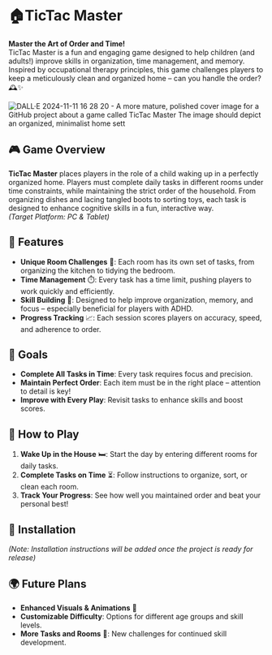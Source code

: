 # 🏠TicTac Master

**Master the Art of Order and Time!**  
TicTac Master is a fun and engaging game designed to help children (and adults!) improve skills in organization, time management, and memory. Inspired by occupational therapy principles, this game challenges players to keep a meticulously clean and organized home – can you handle the order? 🕰️✨

![DALL·E 2024-11-11 16 28 20 - A more mature, polished cover image for a GitHub project about a game called TicTac Master  The image should depict an organized, minimalist home sett](https://github.com/user-attachments/assets/e354b1a2-8fa9-4ecc-9239-67488eebc25b)

## 🎮 Game Overview

**TicTac Master** places players in the role of a child waking up in a perfectly organized home. Players must complete daily tasks in different rooms under time constraints, while maintaining the strict order of the household. From organizing dishes and lacing tangled boots to sorting toys, each task is designed to enhance cognitive skills in a fun, interactive way.  
*(Target Platform: PC & Tablet)*

## 🚀 Features

- **Unique Room Challenges** 🏡: Each room has its own set of tasks, from organizing the kitchen to tidying the bedroom.
- **Time Management** ⏱️: Every task has a time limit, pushing players to work quickly and efficiently.
- **Skill Building** 🧠: Designed to help improve organization, memory, and focus – especially beneficial for players with ADHD.
- **Progress Tracking** 📈: Each session scores players on accuracy, speed, and adherence to order.

## 🎯 Goals

- **Complete All Tasks in Time**: Every task requires focus and precision.
- **Maintain Perfect Order**: Each item must be in the right place – attention to detail is key!
- **Improve with Every Play**: Revisit tasks to enhance skills and boost scores.

## 📖 How to Play

1. **Wake Up in the House** 🛏️: Start the day by entering different rooms for daily tasks.
2. **Complete Tasks on Time** ⏳: Follow instructions to organize, sort, or clean each room.
3. **Track Your Progress**: See how well you maintained order and beat your personal best!

## 🔧 Installation

*(Note: Installation instructions will be added once the project is ready for release)*

## 🌍 Future Plans

- **Enhanced Visuals & Animations** 🎨
- **Customizable Difficulty**: Options for different age groups and skill levels.
- **More Tasks and Rooms** 🚪: New challenges for continued skill development.

